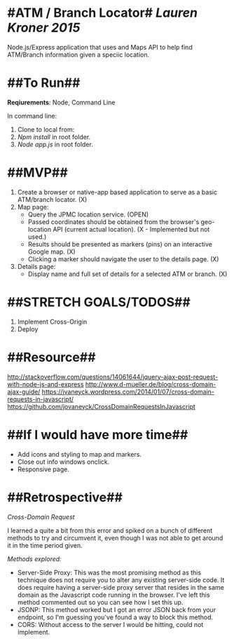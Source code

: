 #ATM / Branch Locator#
*Lauren Kroner 2015*
============

Node.js/Express application that uses and Maps API to help find ATM/Branch information given a speciic location.

##To Run##
============

**Reqiurements**: Node, Command Line

In command line:

1. Clone to local from:
2. *Npm install* in root folder.
3. *Node app.js* in root folder.

##MVP##
============

1. Create a browser or native-app based application to serve as a basic ATM/branch locator. (X)
2. Map page:
    - Query the JPMC location service. (OPEN)
	- Passed coordinates should be obtained from the browser's geo-location API (current actual location). (X - Implemented but not used.)
	- Results should be presented as markers (pins) on an interactive Google map. (X)
	- Clicking a marker should navigate the user to the details page. (X)
3. Details page:
	- Display name and full set of details for a selected ATM or branch. (X)

##STRETCH GOALS/TODOS##
============

1. Implement Cross-Origin
2. Deploy

##Resource##
============

http://stackoverflow.com/questions/14061644/jquery-ajax-post-request-with-node-js-and-express
http://www.d-mueller.de/blog/cross-domain-ajax-guide/
https://jvaneyck.wordpress.com/2014/01/07/cross-domain-requests-in-javascript/
https://github.com/jovaneyck/CrossDomainRequestsInJavascript

##If I would have more time##
============

- Add icons and styling to map and markers.
- Close out info windows onclick.
- Responsive page.

##Retrospective##
============

*Cross-Domain Request*

I learned a quite a bit from this error and spiked on a bunch of different methods to try and circumvent it, even though I was not able to get around it in the time period given.


*Methods explored:*

- Server-Side Proxy: This was the most promising method as this technique does not require you to alter any existing server-side code. It does require having a server-side proxy server that resides in the same domain as the Javascript code running in the browser. I've left this method commented out so you can see how I set this up.
- JSONP: This method worked but I got an error JSON back from your endpoint, so I'm guessing you've found a way to block this method.
- CORS: Without access to the server I would be hitting, could not implement.
